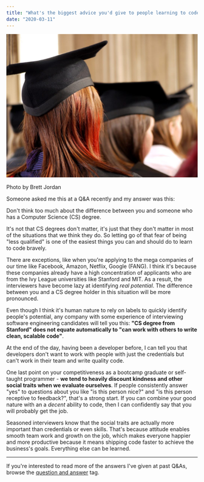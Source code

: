 ```yaml
---
title: "What's the biggest advice you'd give to people learning to code for the first time without a tech background?"
date: "2020-03-11"
---
```


![advice to people learning to code for the first time nick ang blog](images/advice-to-people-learning-to-code-for-the-first-time-nick-ang-blog-1024x768.jpg)

Photo by Brett Jordan

Someone asked me this at a Q&A recently and my answer was this:

Don't think too much about the difference between you and someone who has a Computer Science (CS) degree.

It's not that CS degrees don't matter, it's just that they don't matter in most of the situations that we think they do. So letting go of that fear of being "less qualified" is one of the easiest things you can and should do to learn to code bravely.

There are exceptions, like when you're applying to the mega companies of our time like Facebook, Amazon, Netflix, Google (FANG). I think it's because these companies already have a high concentration of applicants who are from the Ivy League universities like Stanford and MIT. As a result, the interviewers have become lazy at identifying _real potential_. The difference between you and a CS degree holder in this situation will be more pronounced.

Even though I think it's human nature to rely on labels to quickly identify people's potential, any company with some experience of interviewing software engineering candidates will tell you this: **"CS degree from Stanford" does not equate automatically to "can work with others to write clean, scalable code"**.

At the end of the day, having been a developer before, I can tell you that developers don't want to work with people with just the credentials but can't work in their team and write quality code.

One last point on your competitiveness as a bootcamp graduate or self-taught programmer - **we tend to heavily discount kindness and other social traits when we evaluate ourselves**. If people consistently answer "yes" to questions about you like "is this person nice?" and "is this person receptive to feedback?", that's a strong start. If you can combine your good nature with an a _decent_ ability to code, then I can confidently say that you will probably get the job.

Seasoned interviewers know that the social traits are actually more important than credentials or even skills. That's because attitude enables smooth team work and growth on the job, which makes everyone happier and more productive because it means shipping code faster to achieve the business's goals. Everything else can be learned.

* * *

If you're interested to read more of the answers I've given at past Q&As, browse the [question and answer](https://www.nickang.com/tag/question-and-answer/) tag.
